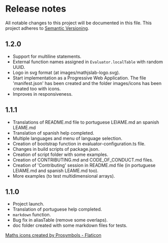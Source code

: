 # Release notes
All notable changes to this project will be documented in this file.
This project adheres to [Semantic Versioning](http://semver.org/).

## 1.2.0
- Support for multiline statements.
- External function names assigned in `Evaluator.localTable` with random UUID.
- Logo in svg format (at images/mathjslab-logo.svg).
- Start implementation as a Progressive Web Application. The file 'manifest.json' has been created and the folder images/icons has been created too with icons.
- Improves in responsiveness.

## 1.1.1
- Translations of README.md file to portuguese LEIAME.md an spanish LEAME.md
- Translation of spanish help completed.
- Multiple languages and menu of language selection.
- Creation of bootstrap function in evaluator-configuration.ts file.
- Changes in build scripts of package.json.
- Creation of script folder with some examples.
- Creation of CONTRIBUTING.md and CODE_OF_CONDUCT.md files.
- Creation of 'Contributing' session in README.md file (in portuguese LEIAME.md and spanish LEAME.md too).
- More examples (to test multidimensional arrays).

## 1.1.0
- Project launch.
- Translation of portuguese help completed.
- `markdown` function.
- Bug fix in aliasTable (remove some overlaps).
- doc folder created with some markdown files for tests.

<a href="https://www.flaticon.com/free-icons/maths" title="maths icons">Maths icons created by Prosymbols - Flaticon</a>
